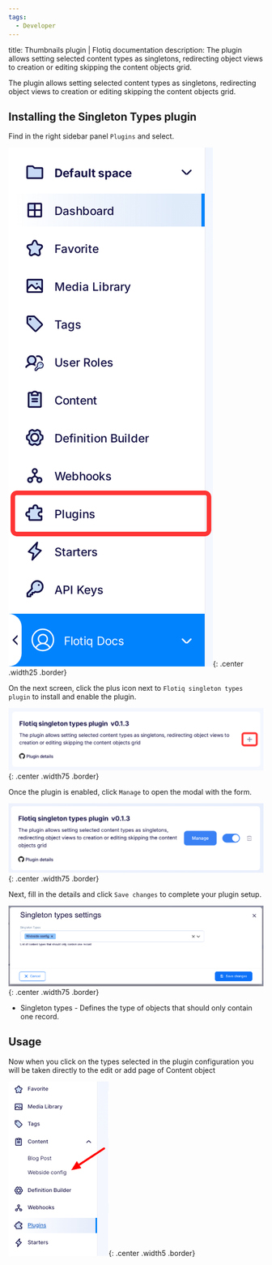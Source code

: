 ```yaml
---
tags:
  - Developer
---
```


title: Thumbnails plugin | Flotiq documentation
description: The plugin allows setting selected content types as singletons, redirecting object views to creation or editing skipping the content objects grid.

The plugin allows setting selected content types as singletons, redirecting object views to creation or editing skipping the content objects grid.

## Installing the Singleton Types plugin

Find in the right sidebar panel `Plugins` and select.

![Flotiq plugins](images/sidebar-plugins.png){: .center .width25 .border}

On the next screen, click the plus icon next to `Flotiq singleton types plugin` to install and enable the plugin.

![Install Singleton Types plugin](images/singleton-types/install.png){: .center .width75 .border}

Once the plugin is enabled, click `Manage` to open the modal with the form.

![Manage Singleton Types plugin](images/singleton-types/manage.png){: .center .width75 .border}

Next, fill in the details and click `Save changes` to complete your plugin setup.

![Setting up Singleton Types plugin in Flotiq](images/singleton-types/settings.png){: .center .width75 .border}

* Singleton types - Defines the type of objects that should only contain one record.

## Usage

Now when you click on the types selected in the plugin configuration you will be taken directly to the edit or add page of Content object

![Navigation in Singleton Types plugin](images/singleton-types/navigation.png){: .center .width5 .border}


